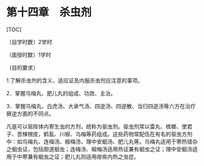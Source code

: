 # 第十四章　杀虫剂

[TOC]

〔自学时数〕2学时

〔面授时数〕1学时

〔目的要求〕

1.了解杀虫剂的含义、适应证及内服杀虫剂应注意的事项。

2．掌握乌梅丸、肥儿丸的组成、功效、主治。

3．掌握乌梅丸、白虎汤、大承气汤、四逆汤、四逆散、当归四逆汤等六方在治疗厥逆方面的不同点。

凡是可以驱除体内寄生虫的方剂，统称为驱虫剂。驱虫剂常以雷丸、槟榔、使君子、苦楝根皮，鹤虱、川椒、乌梅等药组成。这些药物常配伍在有名的驱虫方剂中：如乌梅丸、连梅汤、椒梅汤，理中安蛔汤、肥儿丸等。乌梅丸适用于寒热错杂之蛔虫证，包括胆道蛔虫；连梅汤、椒梅汤适用热证兼有蛔虫之证；理中安蛔汤适用于中寒兼有蛔虫之证；肥儿丸则适用疳疾内热之虫症。
